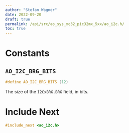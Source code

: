 ```yaml
---
author: "Stefan Wagner"
date: 2022-09-20
draft: true
permalink: /api/src/ao_sys_xc32_pic32mx_5xx/ao_i2c.h/
toc: true
---
```


# Constants

## `AO_I2C_BRG_BITS`

```c
#define AO_I2C_BRG_BITS (12)
```

The size of the `I2CxBRG.BRG` field, in bits.

# Include Next

```c
#include_next <ao_i2c.h>
```
